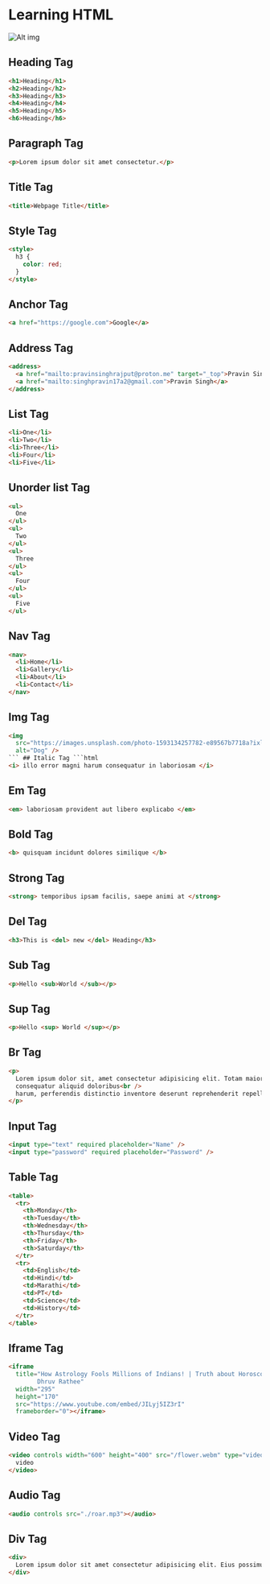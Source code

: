 # Learning HTML

![Alt img](https://img.shields.io/badge/Learning-Html-green)

## Heading Tag

```html
<h1>Heading</h1>
<h2>Heading</h2>
<h3>Heading</h3>
<h4>Heading</h4>
<h5>Heading</h5>
<h6>Heading</h6>
```

## Paragraph Tag

```html
<p>Lorem ipsum dolor sit amet consectetur.</p>
```

## Title Tag

```html
<title>Webpage Title</title>
```

## Style Tag

```html
<style>
  h3 {
    color: red;
  }
</style>
```

## Anchor Tag

```html
<a href="https://google.com">Google</a>
```

## Address Tag

```html
<address>
  <a href="mailto:pravinsinghrajput@proton.me" target="_top">Pravin Singh</a>
  <a href="mailto:singhpravin17a2@gmail.com">Pravin Singh</a>
</address>
```

## List Tag

```html
<li>One</li>
<li>Two</li>
<li>Three</li>
<li>Four</li>
<li>Five</li>
```

## Unorder list Tag

```html
<ul>
  One
</ul>
<ul>
  Two
</ul>
<ul>
  Three
</ul>
<ul>
  Four
</ul>
<ul>
  Five
</ul>
```

## Nav Tag

```html
<nav>
  <li>Home</li>
  <li>Gallery</li>
  <li>About</li>
  <li>Contact</li>
</nav>
```

## Img Tag

````html
<img
  src="https://images.unsplash.com/photo-1593134257782-e89567b7718a?ixlib=rb-4.0.3&ixid=MnwxMjA3fDB8MHxwaG90by1wYWdlfHx8fGVufDB8fHx8&auto=format&fit=crop&w=435&q=80"
  alt="Dog" />
``` ## Italic Tag ```html
<i> illo error magni harum consequatur in laboriosam </i>
````

## Em Tag

```html
<em> laboriosam provident aut libero explicabo </em>
```

## Bold Tag

```html
<b> quisquam incidunt dolores similique </b>
```

## Strong Tag

```html
<strong> temporibus ipsam facilis, saepe animi at </strong>
```

## Del Tag

```html
<h3>This is <del> new </del> Heading</h3>
```

## Sub Tag

```html
<p>Hello <sub>World </sub></p>
```

## Sup Tag

```html
<p>Hello <sup> World </sup></p>
```

## Br Tag

```html
<p>
  Lorem ipsum dolor sit, amet consectetur adipisicing elit. Totam maiores
  consequatur aliquid doloribus<br />
  harum, perferendis distinctio inventore deserunt reprehenderit repellat
</p>
```

## Input Tag

```html
<input type="text" required placeholder="Name" />
<input type="password" required placeholder="Password" />
```

## Table Tag

```html
<table>
  <tr>
    <th>Monday</th>
    <th>Tuesday</th>
    <th>Wednesday</th>
    <th>Thursday</th>
    <th>Friday</th>
    <th>Saturday</th>
  </tr>
  <tr>
    <td>English</td>
    <td>Hindi</td>
    <td>Marathi</td>
    <td>PT</td>
    <td>Science</td>
    <td>History</td>
  </tr>
</table>
```

## Iframe Tag

```html
<iframe
  title="How Astrology Fools Millions of Indians! | Truth about Horoscopes |
        Dhruv Rathee"
  width="295"
  height="170"
  src="https://www.youtube.com/embed/JILyj5IZ3rI"
  frameborder="0"></iframe>
```

## Video Tag

```html
<video controls width="600" height="400" src="/flower.webm" type="video/mp4">
  video
</video>
```

## Audio Tag

```html
<audio controls src="./roar.mp3"></audio>
```

## Div Tag

```html
<div>
  Lorem ipsum dolor sit amet consectetur adipisicing elit. Eius possimus
</div>
```
